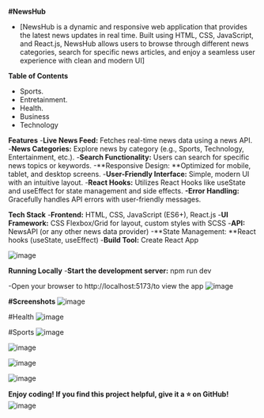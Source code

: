 
**#NewsHub**
- [NewsHub is a dynamic and responsive web application that provides the latest news updates in real time. Built using HTML, CSS, JavaScript, and React.js, NewsHub allows users to browse through different news categories, search for specific news articles, and enjoy a seamless user experience with clean and modern UI]

**Table of Contents**

-  Sports.
-  Entretainment.
-  Health.
-  Business
-  Technology

**Features**
-**Live News Feed:** Fetches real-time news data using a news API.
-**News Categories:** Explore news by category (e.g., Sports, Technology, Entertainment, etc.).
-**Search Functionality:** Users can search for specific news topics or keywords.
-**Responsive Design: **Optimized for mobile, tablet, and desktop screens.
-**User-Friendly Interface:** Simple, modern UI with an intuitive layout.
-**React Hooks:** Utilizes React Hooks like useState and useEffect for state management and side effects.
**-Error Handling:** Gracefully handles API errors with user-friendly messages.


**Tech Stack**
-**Frontend:** HTML, CSS, JavaScript (ES6+), React.js
-**UI Framework:** CSS Flexbox/Grid for layout, custom styles with SCSS
-**API:** NewsAPI (or any other news data provider)
-**State Management: **React hooks (useState, useEffect)
-**Build Tool:** Create React App


![image](https://github.com/user-attachments/assets/220f0dd8-02fa-42c2-a647-b5c2f6e4f137)

**Running Locally**
-**Start the development server:**
npm run dev

-Open your browser to http://localhost:5173/to view the app
![image](https://github.com/user-attachments/assets/ea47b24d-6118-4ce2-9927-9f450d9f0929)


**#Screenshots**
![image](https://github.com/user-attachments/assets/96a47cc1-3f08-4a66-ae6e-e9699a112b79)

#Health
![image](https://github.com/user-attachments/assets/b100fce6-3d56-4180-82b4-19b1010d87ed)

#Sports
![image](https://github.com/user-attachments/assets/b39652d9-36df-40f5-99a5-c257b03a5bde)

![image](https://github.com/user-attachments/assets/63e6687f-beb4-4296-9c85-fc1d9160149b)

![image](https://github.com/user-attachments/assets/c9548ca2-30b9-4284-ba48-01791f2f41bc)

![image](https://github.com/user-attachments/assets/baf77e18-79ba-4673-909e-c9e4852b6814)





**Enjoy coding! If you find this project helpful, give it a ⭐️ on GitHub!**
![image](https://github.com/user-attachments/assets/4ba1ee03-55b9-413c-a18b-9fb1d4b0283e)































